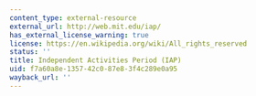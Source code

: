```yaml
---
content_type: external-resource
external_url: http://web.mit.edu/iap/
has_external_license_warning: true
license: https://en.wikipedia.org/wiki/All_rights_reserved
status: ''
title: Independent Activities Period (IAP)
uid: f7a60a8e-1357-42c0-87e8-3f4c289e0a95
wayback_url: ''
---
```

